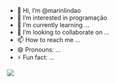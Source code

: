 - 👋 Hi, I’m @marinlindao
- 👀 I’m interested in programação
- 🌱 I’m currently learning ...
- 💞️ I’m looking to collaborate on ...
- 📫 How to reach me ...
- 😄 Pronouns: ...
- ⚡ Fun fact: ...

<!---
marinlindao/marinlindao is a ✨ special ✨ repository because its `README.md` (this file) appears on your GitHub profile.
You can click the Preview link to take a look at your changes.
--->
![](https://media.tenor.com/kUAHEA5rK40AAAAj/stop-farmer-smurf.gif) 
